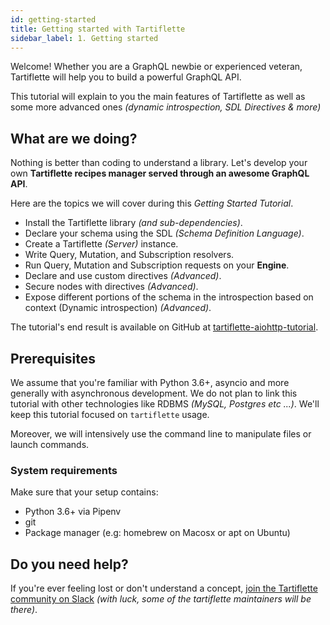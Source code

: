 ```yaml
---
id: getting-started
title: Getting started with Tartiflette
sidebar_label: 1. Getting started
---
```


Welcome! Whether you are a GraphQL newbie or experienced veteran, Tartiflette will help you to build a powerful GraphQL API.

This tutorial will explain to you the main features of Tartiflette as well as some more advanced ones _(dynamic introspection, SDL Directives & more)_

## What are we doing?

Nothing is better than coding to understand a library. Let's develop your own **Tartiflette recipes manager served through an awesome GraphQL API**.

Here are the topics we will cover during this _Getting Started Tutorial_.

* Install the Tartiflette library _(and sub-dependencies)_.
* Declare your schema using the SDL _(Schema Definition Language)_.
* Create a Tartiflette _(Server)_ instance.
* Write Query, Mutation, and Subscription resolvers.
* Run Query, Mutation and Subscription requests on your **Engine**.
* Declare and use custom directives _(Advanced)_.
* Secure nodes with directives _(Advanced)_.
* Expose different portions of the schema in the introspection based on context (Dynamic introspection) _(Advanced)_.

The tutorial's end result is available on GitHub at [tartiflette-aiohttp-tutorial](https://github.com/dailymotion/tartiflette-aiohttp-tutorial).

## Prerequisites

We assume that you're familiar with Python 3.6+, asyncio and more generally with asynchronous development. We do not plan to link this tutorial with other technologies like RDBMS _(MySQL, Postgres etc ...)_. We'll keep this tutorial focused on `tartiflette` usage.

Moreover, we will intensively use the command line to manipulate files or launch commands.

### System requirements

Make sure that your setup contains:
* Python 3.6+ via Pipenv
* git
* Package manager (e.g: homebrew on Macosx or apt on Ubuntu)

## Do you need help?

If you're ever feeling lost or don't understand a concept, [join the Tartiflette community on Slack](http://slack-tartiflette-io.herokuapp.com/) _(with luck, some of the tartiflette maintainers will be there)_.
